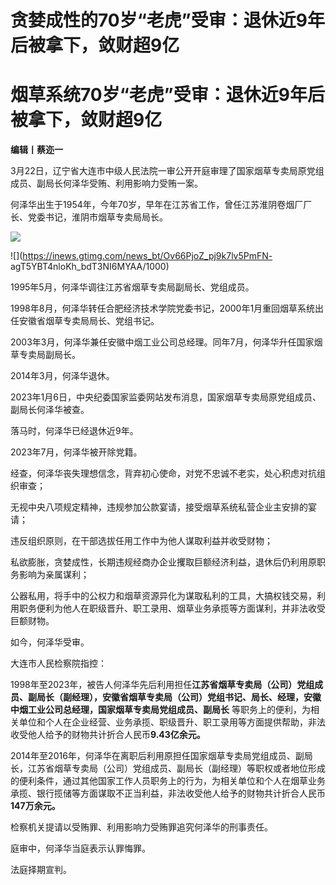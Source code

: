 # 贪婪成性的70岁“老虎”受审：退休近9年后被拿下，敛财超9亿

# 烟草系统70岁“老虎”受审：退休近9年后被拿下，敛财超9亿

**编辑丨蔡迩一**

3月22日，辽宁省大连市中级人民法院一审公开开庭审理了国家烟草专卖局原党组成员、副局长何泽华受贿、利用影响力受贿一案。

何泽华出生于1954年，今年70岁，早年在江苏省工作，曾任江苏淮阴卷烟厂厂长、党委书记，淮阴市烟草专卖局局长。

![](https://inews.gtimg.com/news_bt/OGL3oDiLBoxZgerHmUrE3uUzgCEfKt3u0Mx9rqT5C9ndwAA/1000)

![](https://inews.gtimg.com/news_bt/Ov66PjoZ_pj9k7lv5PmFN-
agT5YBT4nloKh_bdT3NI6MYAA/1000)

1995年5月，何泽华调往江苏省烟草专卖局副局长、党组成员。

1998年8月，何泽华转任合肥经济技术学院党委书记，2000年1月重回烟草系统出任安徽省烟草专卖局局长、党组书记。

2003年3月，何泽华兼任安徽中烟工业公司总经理。同年7月，何泽华升任国家烟草专卖局副局长。

2014年3月，何泽华退休。

2023年1月6日，中央纪委国家监委网站发布消息，国家烟草专卖局原党组成员、副局长何泽华被查。

落马时，何泽华已经退休近9年。

2023年7月，何泽华被开除党籍。

经查，何泽华丧失理想信念，背弃初心使命，对党不忠诚不老实，处心积虑对抗组织审查；

无视中央八项规定精神，违规参加公款宴请，接受烟草系统私营企业主安排的宴请；

违反组织原则，在干部选拔任用工作中为他人谋取利益并收受财物；

私欲膨胀，贪婪成性，长期违规经商办企业攫取巨额经济利益，退休后仍利用原职务影响为亲属谋利；

公器私用，将手中的公权力和烟草资源异化为谋取私利的工具，大搞权钱交易，利用职务便利为他人在职级晋升、职工录用、烟草业务承揽等方面谋利，并非法收受巨额财物。

如今，何泽华受审。

大连市人民检察院指控：

1998年至2023年，被告人何泽华先后利用担任**江苏省烟草专卖局（公司）党组成员、副局长（副经理），安徽省烟草专卖局（公司）党组书记、局长、经理，安徽中烟工业公司总经理，国家烟草专卖局党组成员、副局长**
等职务上的便利，为相关单位和个人在企业经营、业务承揽、职级晋升、职工录用等方面提供帮助，非法收受他人给予的财物共计折合人民币**9.43亿余元。**

2014年至2016年，何泽华在离职后利用原担任国家烟草专卖局党组成员、副局长，江苏省烟草专卖局（公司）党组成员、副局长（副经理）等职权或者地位形成的便利条件，通过其他国家工作人员职务上的行为，为相关单位和个人在烟草业务承揽、银行揽储等方面谋取不正当利益，非法收受他人给予的财物共计折合人民币**147万余元。**

检察机关提请以受贿罪、利用影响力受贿罪追究何泽华的刑事责任。

庭审中，何泽华当庭表示认罪悔罪。

法庭择期宣判。

